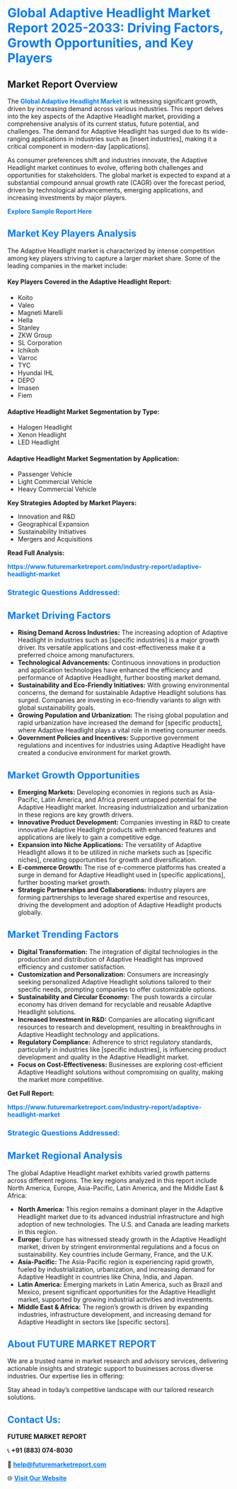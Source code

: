 <h1 style="color: #007BFF;">Global Adaptive Headlight Market Report 2025-2033: Driving Factors, Growth Opportunities, and Key Players</h1>

<section id="overview">
<h2>Market Report Overview</h2>
<p>The <a href="https://www.futuremarketreport.com/industry-report/adaptive-headlight-market" style="color: #007BFF; text-decoration: none;"><strong>Global Adaptive Headlight Market</strong></a> is witnessing significant growth, driven by increasing demand across various industries. This report delves into the key aspects of the Adaptive Headlight market, providing a comprehensive analysis of its current status, future potential, and challenges. The demand for Adaptive Headlight has surged due to its wide-ranging applications in industries such as [insert industries], making it a critical component in modern-day [applications].</p>
<p>As consumer preferences shift and industries innovate, the Adaptive Headlight market continues to evolve, offering both challenges and opportunities for stakeholders. The global market is expected to expand at a substantial compound annual growth rate (CAGR) over the forecast period, driven by technological advancements, emerging applications, and increasing investments by major players.</p>
</section>

<section id="overview">
<p><a href="https://www.futuremarketreport.com/request-sample/reportId=89768" style="color: #007BFF; text-decoration: none;"><strong>Explore Sample Report Here</strong></a></p>
</section>

<section id="key-players">
<h2 style="color: #007BFF;">Market Key Players Analysis</h2>
<p>The Adaptive Headlight market is characterized by intense competition among key players striving to capture a larger market share. Some of the leading companies in the market include:</p>
<h4>Key Players Covered in the Adaptive Headlight Report:</h4>
<ul><li>Koito</li><li>Valeo</li><li>Magneti Marelli</li><li>Hella</li><li>Stanley</li><li>ZKW Group</li><li>SL Corporation</li><li>Ichikoh</li><li>Varroc</li><li>TYC</li><li>Hyundai IHL</li><li>DEPO</li><li>Imasen</li><li>Fiem</li></ul>
<h4>Adaptive Headlight Market Segmentation by Type:</h4>
<ul><li>Halogen Headlight</li><li>Xenon Headlight</li><li>LED Headlight</li></ul>

<h4>Adaptive Headlight Market Segmentation by Application:</h4>
<ul><li>Passenger Vehicle</li><li>Light Commercial Vehicle</li><li>Heavy Commercial Vehicle</li></ul>
<p><strong>Key Strategies Adopted by Market Players:</strong></p>
<ul>
<li>Innovation and R&D</li>
<li>Geographical Expansion</li>
<li>Sustainability Initiatives</li>
<li>Mergers and Acquisitions</li>
</ul>
</section>

<section>
<p><strong>Read Full Analysis: </strong></p><a href="https://www.futuremarketreport.com/industry-report/adaptive-headlight-market" style="color: #007BFF; text-decoration: none;"><strong>https://www.futuremarketreport.com/industry-report/adaptive-headlight-market</strong></a>
<h3 style="color: #007BFF;">Strategic Questions Addressed:</h3>
</section>

<section id="driving-factors">
<h2 style="color: #007BFF;">Market Driving Factors</h2>
<ul>
<li><strong>Rising Demand Across Industries:</strong> The increasing adoption of Adaptive Headlight in industries such as [specific industries] is a major growth driver. Its versatile applications and cost-effectiveness make it a preferred choice among manufacturers.</li>
<li><strong>Technological Advancements:</strong> Continuous innovations in production and application technologies have enhanced the efficiency and performance of Adaptive Headlight, further boosting market demand.</li>
<li><strong>Sustainability and Eco-Friendly Initiatives:</strong> With growing environmental concerns, the demand for sustainable Adaptive Headlight solutions has surged. Companies are investing in eco-friendly variants to align with global sustainability goals.</li>
<li><strong>Growing Population and Urbanization:</strong> The rising global population and rapid urbanization have increased the demand for [specific products], where Adaptive Headlight plays a vital role in meeting consumer needs.</li>
<li><strong>Government Policies and Incentives:</strong> Supportive government regulations and incentives for industries using Adaptive Headlight have created a conducive environment for market growth.</li>
</ul>
</section>

<section id="growth-opportunities">
<h2 style="color: #007BFF;">Market Growth Opportunities</h2>
<ul>
<li><strong>Emerging Markets:</strong> Developing economies in regions such as Asia-Pacific, Latin America, and Africa present untapped potential for the Adaptive Headlight market. Increasing industrialization and urbanization in these regions are key growth drivers.</li>
<li><strong>Innovative Product Development:</strong> Companies investing in R&D to create innovative Adaptive Headlight products with enhanced features and applications are likely to gain a competitive edge.</li>
<li><strong>Expansion into Niche Applications:</strong> The versatility of Adaptive Headlight allows it to be utilized in niche markets such as [specific niches], creating opportunities for growth and diversification.</li>
<li><strong>E-commerce Growth:</strong> The rise of e-commerce platforms has created a surge in demand for Adaptive Headlight used in [specific applications], further boosting market growth.</li>
<li><strong>Strategic Partnerships and Collaborations:</strong> Industry players are forming partnerships to leverage shared expertise and resources, driving the development and adoption of Adaptive Headlight products globally.</li>
</ul>
</section>

<section id="trending-factors">
<h2 style="color: #007BFF;">Market Trending Factors</h2>
<ul>
<li><strong>Digital Transformation:</strong> The integration of digital technologies in the production and distribution of Adaptive Headlight has improved efficiency and customer satisfaction.</li>
<li><strong>Customization and Personalization:</strong> Consumers are increasingly seeking personalized Adaptive Headlight solutions tailored to their specific needs, prompting companies to offer customizable options.</li>
<li><strong>Sustainability and Circular Economy:</strong> The push towards a circular economy has driven demand for recyclable and reusable Adaptive Headlight solutions.</li>
<li><strong>Increased Investment in R&D:</strong> Companies are allocating significant resources to research and development, resulting in breakthroughs in Adaptive Headlight technology and applications.</li>
<li><strong>Regulatory Compliance:</strong> Adherence to strict regulatory standards, particularly in industries like [specific industries], is influencing product development and quality in the Adaptive Headlight market.</li>
<li><strong>Focus on Cost-Effectiveness:</strong> Businesses are exploring cost-efficient Adaptive Headlight solutions without compromising on quality, making the market more competitive.</li>
</ul>
</section>

<section>
<p><strong>Get Full Report: </strong></p><a href="https://www.futuremarketreport.com/industry-report/adaptive-headlight-market" style="color: #007BFF; text-decoration: none;"><strong>https://www.futuremarketreport.com/industry-report/adaptive-headlight-market</strong></a>
<h3 style="color: #007BFF;">Strategic Questions Addressed:</h3>
</section>


<section id="regional-analysis">
<h2 style="color: #007BFF;">Market Regional Analysis</h2>
<p>The global Adaptive Headlight market exhibits varied growth patterns across different regions. The key regions analyzed in this report include North America, Europe, Asia-Pacific, Latin America, and the Middle East & Africa:</p>
<ul>
<li><strong>North America:</strong> This region remains a dominant player in the Adaptive Headlight market due to its advanced industrial infrastructure and high adoption of new technologies. The U.S. and Canada are leading markets in this region.</li>
<li><strong>Europe:</strong> Europe has witnessed steady growth in the Adaptive Headlight market, driven by stringent environmental regulations and a focus on sustainability. Key countries include Germany, France, and the U.K.</li>
<li><strong>Asia-Pacific:</strong> The Asia-Pacific region is experiencing rapid growth, fueled by industrialization, urbanization, and increasing demand for Adaptive Headlight in countries like China, India, and Japan.</li>
<li><strong>Latin America:</strong> Emerging markets in Latin America, such as Brazil and Mexico, present significant opportunities for the Adaptive Headlight market, supported by growing industrial activities and investments.</li>
<li><strong>Middle East & Africa:</strong> The region’s growth is driven by expanding industries, infrastructure development, and increasing demand for Adaptive Headlight in sectors like [specific sectors].</li>
</ul>
</section>

<footer>
<h2 style="color: #007BFF;">About FUTURE MARKET REPORT</h2>
<p>We are a trusted name in market research and advisory services, delivering actionable insights and strategic support to businesses across diverse industries. Our expertise lies in offering:</p>

<p>Stay ahead in today’s competitive landscape with our tailored research solutions.</p>

<h2 style="color: #007BFF;">Contact Us:</h2>
<p><strong>FUTURE MARKET REPORT</strong></p>
<p>📞 <strong>+91 (883) 074-8030</strong></p>
<p>📧 <strong><a href="mailto:help@futuremarketreport.com" style="color: #007BFF;">help@futuremarketreport.com</a></strong></p>
<p>🌐 <strong><a href="https://www.futuremarketreport.com/" style="color: #007BFF;">Visit Our Website</a></strong></p>
</footer>